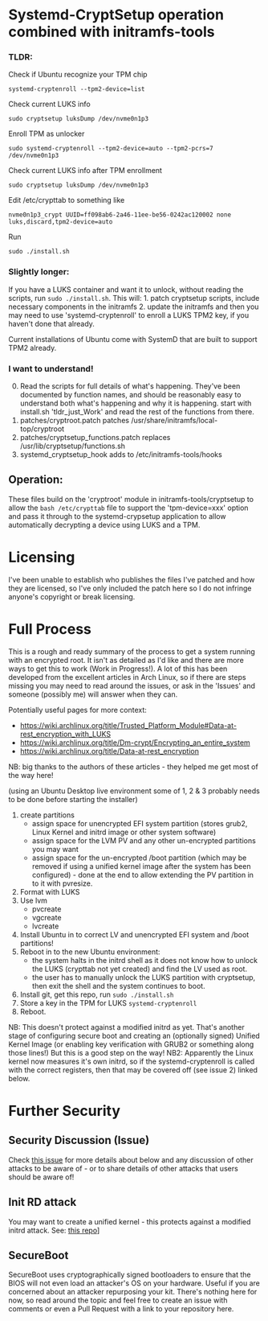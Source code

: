 
# Systemd-CryptSetup operation combined with initramfs-tools

### TLDR:

Check if Ubuntu recognize your TPM chip

    systemd-cryptenroll --tpm2-device=list

Check current LUKS info

    sudo cryptsetup luksDump /dev/nvme0n1p3

Enroll TPM as unlocker

    sudo systemd-cryptenroll --tpm2-device=auto --tpm2-pcrs=7 /dev/nvme0n1p3

Check current LUKS info after TPM enrollment

    sudo cryptsetup luksDump /dev/nvme0n1p3

Edit /etc/crypttab to something like

    nvme0n1p3_crypt UUID=ff098ab6-2a46-11ee-be56-0242ac120002 none luks,discard,tpm2-device=auto

Run

    sudo ./install.sh

### Slightly longer:

If you have a LUKS container and want it to unlock, without reading the scripts, run `sudo ./install.sh`.  This will:
    1. patch cryptsetup scripts, include necessary components in the initramfs
    2. update the initramfs
and then you may need to use 'systemd-cryptenroll' to enroll a LUKS TPM2 key, if you haven't done that already.

Current installations of Ubuntu come with SystemD that are built to support TPM2 already.

### I want to understand!
0. Read the scripts for full details of what's happening.  They've been documented by function names, and should be reasonably easy to understand both what's happening and why it is happening.
	start with install.sh 'tldr_just_Work' and read the rest of the functions from there.
1. patches/cryptroot.patch
	patches /usr/share/initramfs/local-top/cryptroot
2. patches/cryptsetup_functions.patch
	replaces /usr/lib/cryptsetup/functions.sh
3. systemd_cryptsetup_hook
	adds to /etc/initramfs-tools/hooks

## Operation:
These files build on the 'cryptroot' module in initramfs-tools/cryptsetup to allow the ```bash /etc/crypttab``` file to support the 'tpm-device=xxx' option and pass it through to the systemd-crypsetup application to allow automatically decrypting a device using LUKS and a TPM.

# Licensing #
I've been unable to establish who publishes the files I've patched and how they are licensed, so I've only included the patch here so I do not infringe anyone's copyright or break licensing.

# Full Process #
This is a rough and ready summary of the process to get a system running with an encrypted root.  It isn't as detailed as I'd like and there are more ways to get this to work (Work in Progress!).
A lot of this has been developed from the excellent articles in Arch Linux, so if there are steps missing you may need to read around the issues, or ask in the 'Issues' and someone (possibly me) will answer when they can.

Potentially useful pages for more context:
- https://wiki.archlinux.org/title/Trusted_Platform_Module#Data-at-rest_encryption_with_LUKS
- https://wiki.archlinux.org/title/Dm-crypt/Encrypting_an_entire_system
- https://wiki.archlinux.org/title/Data-at-rest_encryption

NB: big thanks to the authors of these articles - they helped me get most of the way here!


(using an Ubuntu Desktop live environment some of 1, 2 & 3 probably needs to be done before starting the installer)

1. create partitions 
   - assign space for unencrypted EFI system partition (stores grub2, Linux Kernel and initrd image or other system software)
   - assign space for the LVM PV and any other un-encrypted partitions you may want
   - assign space for the un-encrypted /boot partition (which may be removed if using a unified kernel image after the system has been configured) - done at the end to allow extending the PV partition in to it with pvresize.
2. Format with LUKS
3. Use lvm
   - pvcreate
   - vgcreate
   - lvcreate
4. Install Ubuntu in to correct LV and unencrypted EFI system and /boot partitions!
5. Reboot in to the new Ubuntu environment:
    - the system halts in the initrd shell as it does not know how to unlock the LUKS (crypttab not yet created) and find the LV used as root.
    - the user has to manually unlock the LUKS partition with cryptsetup, then exit the shell and the system continues to boot.
6. Install git, get this repo, run `sudo ./install.sh`
7. Store a key in the TPM for LUKS
   `systemd-cryptenroll`
8. Reboot.

NB:  This doesn't protect against a modified initrd as yet.  That's another stage of configuring secure boot and creating an (optionally signed) Unified Kernel Image (or enabling key verification with GRUB2 or something along those lines!)  But this is a good step on the way!
NB2:  Apparently the Linux kernel now measures it's own initrd, so if the systemd-cryptenroll is called with the correct registers, then that may be covered off (see issue 2) linked below.

# Further Security #

## Security Discussion (Issue) ##
Check [this issue](https://github.com/wmcelderry/systemd_with_tpm2/issues/2) for more details about below and any discussion of other attacks to be aware of - or to share details of other attacks that users should be aware of!

## Init RD attack ##
You may want to create a unified kernel - this protects against a modified initrd attack. See: [this repo](https://github.com/wmcelderry/unified_kernel_image)]

## SecureBoot ##
SecureBoot uses cryptographically signed bootloaders to ensure that the BIOS will not even load an attacker's OS on your hardware.  Useful if you are concerned about an attacker repurposing your kit.  There's nothing here for now, so read around the topic and feel free to create an issue with comments or even a Pull Request with a link to your repository here.

